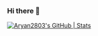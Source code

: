 ### Hi there 👋

[![Aryan2803's GitHub | Stats](https://stats.quine.sh/Aryan2803/github?theme=dark)](https://quine.sh?utm_source=widgets&utm_campaign=Aryan2803)
